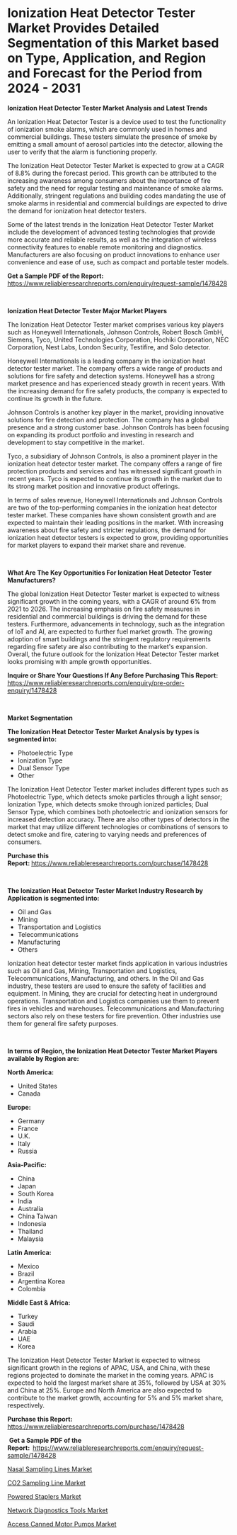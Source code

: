 <p><h1>Ionization Heat Detector Tester Market Provides Detailed Segmentation of this Market based on Type, Application, and Region and Forecast for the Period from 2024 - 2031</h1></p><p><strong>Ionization Heat Detector Tester Market Analysis and Latest Trends</strong></p>
<p><p>An Ionization Heat Detector Tester is a device used to test the functionality of ionization smoke alarms, which are commonly used in homes and commercial buildings. These testers simulate the presence of smoke by emitting a small amount of aerosol particles into the detector, allowing the user to verify that the alarm is functioning properly.</p><p>The Ionization Heat Detector Tester Market is expected to grow at a CAGR of 8.8% during the forecast period. This growth can be attributed to the increasing awareness among consumers about the importance of fire safety and the need for regular testing and maintenance of smoke alarms. Additionally, stringent regulations and building codes mandating the use of smoke alarms in residential and commercial buildings are expected to drive the demand for ionization heat detector testers.</p><p>Some of the latest trends in the Ionization Heat Detector Tester Market include the development of advanced testing technologies that provide more accurate and reliable results, as well as the integration of wireless connectivity features to enable remote monitoring and diagnostics. Manufacturers are also focusing on product innovations to enhance user convenience and ease of use, such as compact and portable tester models.</p></p>
<p><strong>Get a Sample PDF of the Report:&nbsp;</strong> <a href="https://www.reliableresearchreports.com/enquiry/request-sample/1478428">https://www.reliableresearchreports.com/enquiry/request-sample/1478428</a></p>
<p>&nbsp;</p>
<p><strong>Ionization Heat Detector Tester Major Market Players</strong></p>
<p><p>The Ionization Heat Detector Tester market comprises various key players such as Honeywell Internationals, Johnson Controls, Robert Bosch GmbH, Siemens, Tyco, United Technologies Corporation, Hochiki Corporation, NEC Corporation, Nest Labs, London Security, Testifire, and Solo detector.</p><p>Honeywell Internationals is a leading company in the ionization heat detector tester market. The company offers a wide range of products and solutions for fire safety and detection systems. Honeywell has a strong market presence and has experienced steady growth in recent years. With the increasing demand for fire safety products, the company is expected to continue its growth in the future.</p><p>Johnson Controls is another key player in the market, providing innovative solutions for fire detection and protection. The company has a global presence and a strong customer base. Johnson Controls has been focusing on expanding its product portfolio and investing in research and development to stay competitive in the market.</p><p>Tyco, a subsidiary of Johnson Controls, is also a prominent player in the ionization heat detector tester market. The company offers a range of fire protection products and services and has witnessed significant growth in recent years. Tyco is expected to continue its growth in the market due to its strong market position and innovative product offerings.</p><p>In terms of sales revenue, Honeywell Internationals and Johnson Controls are two of the top-performing companies in the ionization heat detector tester market. These companies have shown consistent growth and are expected to maintain their leading positions in the market. With increasing awareness about fire safety and stricter regulations, the demand for ionization heat detector testers is expected to grow, providing opportunities for market players to expand their market share and revenue.</p></p>
<p>&nbsp;</p>
<p><strong>What Are The Key Opportunities For Ionization Heat Detector Tester Manufacturers?</strong></p>
<p><p>The global Ionization Heat Detector Tester market is expected to witness significant growth in the coming years, with a CAGR of around 6% from 2021 to 2026. The increasing emphasis on fire safety measures in residential and commercial buildings is driving the demand for these testers. Furthermore, advancements in technology, such as the integration of IoT and AI, are expected to further fuel market growth. The growing adoption of smart buildings and the stringent regulatory requirements regarding fire safety are also contributing to the market's expansion. Overall, the future outlook for the Ionization Heat Detector Tester market looks promising with ample growth opportunities.</p></p>
<p><strong>Inquire or Share Your Questions If Any Before Purchasing This Report:</strong> <a href="https://www.reliableresearchreports.com/enquiry/pre-order-enquiry/1478428">https://www.reliableresearchreports.com/enquiry/pre-order-enquiry/1478428</a></p>
<p>&nbsp;</p>
<p><strong>Market Segmentation</strong></p>
<p><strong>The Ionization Heat Detector Tester Market Analysis by types is segmented into:</strong></p>
<p><ul><li>Photoelectric Type</li><li>Ionization Type</li><li>Dual Sensor Type</li><li>Other</li></ul></p>
<p><p>The Ionization Heat Detector Tester market includes different types such as Photoelectric Type, which detects smoke particles through a light sensor; Ionization Type, which detects smoke through ionized particles; Dual Sensor Type, which combines both photoelectric and ionization sensors for increased detection accuracy. There are also other types of detectors in the market that may utilize different technologies or combinations of sensors to detect smoke and fire, catering to varying needs and preferences of consumers.</p></p>
<p><strong>Purchase this Report:&nbsp;</strong><a href="https://www.reliableresearchreports.com/purchase/1478428">https://www.reliableresearchreports.com/purchase/1478428</a></p>
<p>&nbsp;</p>
<p><strong>The Ionization Heat Detector Tester Market Industry Research by Application is segmented into:</strong></p>
<p><ul><li>Oil and Gas</li><li>Mining</li><li>Transportation and Logistics</li><li>Telecommunications</li><li>Manufacturing</li><li>Others</li></ul></p>
<p><p>Ionization heat detector tester market finds application in various industries such as Oil and Gas, Mining, Transportation and Logistics, Telecommunications, Manufacturing, and others. In the Oil and Gas industry, these testers are used to ensure the safety of facilities and equipment. In Mining, they are crucial for detecting heat in underground operations. Transportation and Logistics companies use them to prevent fires in vehicles and warehouses. Telecommunications and Manufacturing sectors also rely on these testers for fire prevention. Other industries use them for general fire safety purposes.</p></p>
<p>&nbsp;</p>
<p><strong>In terms of Region, the Ionization Heat Detector Tester Market Players available by Region are:</strong></p>
<p>
    <p> <strong> North America: </strong>
        <ul>
            <li>United States</li>
            <li>Canada</li>
        </ul>
        </p> 
    <p> <strong> Europe: </strong>
        <ul>
            <li>Germany</li>
            <li>France</li>
            <li>U.K.</li>
            <li>Italy</li>
            <li>Russia</li>
        </ul>
        </p> 
    <p> <strong> Asia-Pacific: </strong>
        <ul>
            <li>China</li>
            <li>Japan</li>
            <li>South Korea</li>
            <li>India</li>
            <li>Australia</li>
            <li>China Taiwan</li>
            <li>Indonesia</li>
            <li>Thailand</li>
            <li>Malaysia</li>
        </ul>
        </p> 
    <p> <strong> Latin America: </strong>
        <ul>
            <li>Mexico</li>
            <li>Brazil</li>
            <li>Argentina Korea</li>
            <li>Colombia</li>
        </ul>
        </p> 
    <p> <strong> Middle East & Africa: </strong>
        <ul>
            <li>Turkey</li>
            <li>Saudi</li>
            <li>Arabia</li>
            <li>UAE</li>
            <li>Korea</li>
        </ul>
    </p>
    </p>
<p><p>The Ionization Heat Detector Tester Market is expected to witness significant growth in the regions of APAC, USA, and China, with these regions projected to dominate the market in the coming years. APAC is expected to hold the largest market share at 35%, followed by USA at 30% and China at 25%. Europe and North America are also expected to contribute to the market growth, accounting for 5% and 5% market share, respectively.</p></p>
<p><strong>Purchase this Report: </strong><a href="https://www.reliableresearchreports.com/purchase/1478428">https://www.reliableresearchreports.com/purchase/1478428</a></p>
<p>&nbsp;<strong>Get a Sample PDF of the Report:&nbsp;&nbsp;</strong><a href="https://www.reliableresearchreports.com/enquiry/request-sample/1478428">https://www.reliableresearchreports.com/enquiry/request-sample/1478428</a></p>
<p><strong></strong></p>
<p><p><a href="https://medium.com/@rubencarter5756/nasal-sampling-lines-market-comprehensive-assessment-by-type-application-and-geography-cfd7ca36b478">Nasal Sampling Lines Market</a></p><p><a href="https://medium.com/@rubencarter5756/co2-sampling-line-market-report-reveals-the-latest-trends-and-growth-opportunities-of-this-market-a89b60f98990">CO2 Sampling Line Market</a></p><p><a href="https://medium.com/@rubencarter5756/powered-staplers-nbsp-market-focuses-on-market-share-size-and-projected-forecast-till-2031-b482221094d5">Powered Staplers Market</a></p><p><a href="https://github.com/globismark/Market-Research-Report-List-1/blob/main/network-diagnostics-tools-market.md">Network Diagnostics Tools Market</a></p><p><a href="https://github.com/bobicer/Market-Research-Report-List-1/blob/main/access-canned-motor-pumps-market.md">Access Canned Motor Pumps Market</a></p></p>